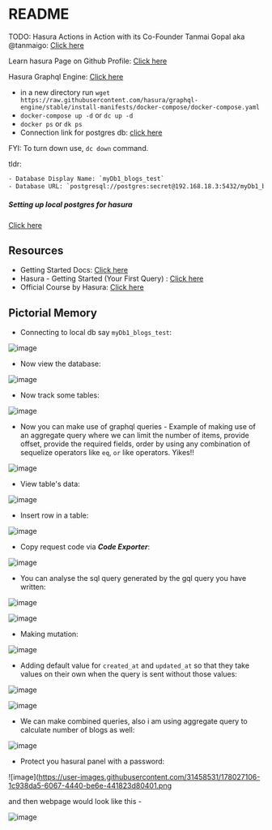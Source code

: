 # README

TODO: Hasura Actions in Action with its Co-Founder Tanmai Gopal aka @tanmaigo: [Click here](https://youtu.be/KH3mv4tm0fY?list=LL)

Learn hasura Page on Github Profile: [Click here](https://github.com/sahilrajput03/sahilrajput03/blob/master/learn-hasura.md)

Hasura Graphql Engine: [Click here](https://github.com/hasura/graphql-engine)

- in a new directory run `wget https://raw.githubusercontent.com/hasura/graphql-engine/stable/install-manifests/docker-compose/docker-compose.yaml`
- `docker-compose up -d` or `dc up -d`
- `docker ps` or `dk ps`
- Connection link for postgres db: [click here](https://github.com/sahilrajput03/learning_sql/blob/main/Notes_setup-postgres.md#hasura-connecting-db)

FYI: To turn down use, `dc down` command.

tldr: 

```txt
- Database Display Name: `myDb1_blogs_test`
- Database URL: `postgresql://postgres:secret@192.168.18.3:5432/myDb1_blogs_test` or `postgresql://postgres:secret@192.168.18.3:5432/myDb1_test`
```

##### Setting up local postgres for hasura

[Click here](https://github.com/sahilrajput03/learning_sql/blob/main/Notes_setup-postgres.md#hasura-connecting-db)

## Resources

- Getting Started Docs: [Click here](https://hasura.io/docs/latest/graphql/core/getting-started/first-graphql-query/#create-a-table)
- Hasura - Getting Started (Your First Query) : [Click here](https://youtu.be/ZGKQ0U18USU)
- Official Course by Hasura: [Click here](https://hasura.io/learn/graphql/hasura/introduction/?pg=oss-console&plcmt=onboarding-checklist)

## Pictorial Memory

- Connecting to local db say `myDb1_blogs_test`:

![image](https://user-images.githubusercontent.com/31458531/177777669-66ea22e2-6535-41bc-997e-0ced5d06024e.png)

- Now view the database: 

![image](https://user-images.githubusercontent.com/31458531/177777934-23a6b256-cd69-49fc-af8e-c4551f1ad854.png)

- Now track some tables: 

![image](https://user-images.githubusercontent.com/31458531/177778852-dd8cf5a6-2fa6-400b-bc9c-6c6de2910c83.png)


- Now you can make use of graphql queries - Example of making use of an aggregate query where we can limit the number of items, provide offset, provide the required fields, order by using any combination of sequelize operators like `eq`, `or` like operators. Yikes!!

![image](https://user-images.githubusercontent.com/31458531/177779920-2db69b4a-6270-41a3-83f2-55a6bbcf9450.png)

- View table's data: 

![image](https://user-images.githubusercontent.com/31458531/177782803-d90183b7-0da6-42f0-9b18-0c86c995a98c.png)

- Insert row in a table: 

![image](https://user-images.githubusercontent.com/31458531/177783002-901f5e9c-2b7d-41aa-adad-2ee1593288b6.png)

- Copy request code via ***Code Exporter***: 

![image](https://user-images.githubusercontent.com/31458531/177784758-83de7ff0-a777-45de-af88-154f8136db38.png)

- You can analyse the sql query generated by the gql query you have written:

![image](https://user-images.githubusercontent.com/31458531/177806490-7c091126-b7a8-4334-ab50-a89652531d9f.png)

![image](https://user-images.githubusercontent.com/31458531/177806390-fca7163d-7204-48ad-a44a-e56a28fc813d.png)

- Making mutation: 

![image](https://user-images.githubusercontent.com/31458531/177827118-016c8505-87c6-47fb-acc0-aa05b519ca45.png)

- Adding default value for `created_at` and `updated_at` so that they take values on their own when the query is sent without those values: 

![image](https://user-images.githubusercontent.com/31458531/177828240-62c6445c-3f8d-4b4e-a4f3-ab8c68e88e54.png)

![image](https://user-images.githubusercontent.com/31458531/177828526-3ade2c9a-09e3-4268-b132-94c3f6a481ea.png)

- We can make combined queries, also i am using aggregate query to calculate number of blogs as well:

![image](https://user-images.githubusercontent.com/31458531/177960510-f56c2512-0c8e-417e-bec4-d945f8798a55.png)

- Protect you hasural panel with a password:

![image](https://user-images.githubusercontent.com/31458531/178027106-1c938da5-6067-4440-be6e-441823d80401.png

and then webpage would look like this -

![image](https://user-images.githubusercontent.com/31458531/178027510-0ae23ae6-dd90-436d-b6e9-f3704d574d2c.png)

